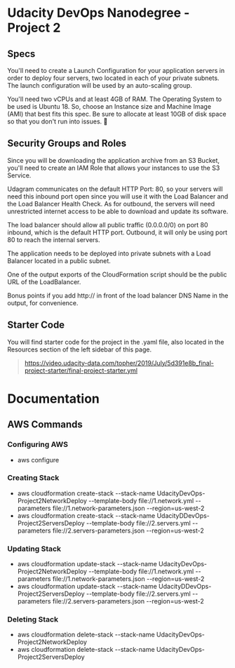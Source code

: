 # Udacity DevOps Nanodegree - Project 2 #
## Specs ##
You'll need to create a Launch Configuration for your application servers in order to deploy four servers, two located in each of your private subnets. The launch configuration will be used by an auto-scaling group.

You'll need two vCPUs and at least 4GB of RAM. The Operating System to be used is Ubuntu 18. So, choose an Instance size and Machine Image (AMI) that best fits this spec. Be sure to allocate at least 10GB of disk space so that you don't run into issues. 

## Security Groups and Roles
Since you will be downloading the application archive from an S3 Bucket, you'll need to create an IAM Role that allows your instances to use the S3 Service.

Udagram communicates on the default HTTP Port: 80, so your servers will need this inbound port open since you will use it with the Load Balancer and the Load Balancer Health Check. As for outbound, the servers will need unrestricted internet access to be able to download and update its software.

The load balancer should allow all public traffic (0.0.0.0/0) on port 80 inbound, which is the default HTTP port. Outbound, it will only be using port 80 to reach the internal servers.

The application needs to be deployed into private subnets with a Load Balancer located in a public subnet.

One of the output exports of the CloudFormation script should be the public URL of the LoadBalancer.

Bonus points if you add http:// in front of the load balancer DNS Name in the output, for convenience.

## Starter Code ##
You will find starter code for the project in the .yaml file, also located in the Resources section of the left sidebar of this page.
> https://video.udacity-data.com/topher/2019/July/5d391e8b_final-project-starter/final-project-starter.yml

# Documentation #
## AWS Commands ##
### Configuring AWS ###
- aws configure

### Creating Stack ###
- aws cloudformation create-stack --stack-name UdacityDevOps-Project2NetworkDeploy --template-body file://1.network.yml --parameters file://1.network-parameters.json --region=us-west-2
- aws cloudformation create-stack --stack-name UdacityDDevOps-Project2ServersDeploy --template-body file://2.servers.yml --parameters file://2.servers-parameters.json --region=us-west-2

### Updating Stack ###
- aws cloudformation update-stack --stack-name UdacityDevOps-Project2NetworkDeploy --template-body file://1.network.yml --parameters file://1.network-parameters.json --region=us-west-2
- aws cloudformation update-stack --stack-name UdacityDDevOps-Project2ServersDeploy --template-body file://2.servers.yml --parameters file://2.servers-parameters.json --region=us-west-2

### Deleting Stack ###
- aws cloudformation delete-stack --stack-name UdacityDevOps-Project2NetworkDeploy
- aws cloudformation delete-stack --stack-name UdacityDevOps-Project2ServersDeploy

